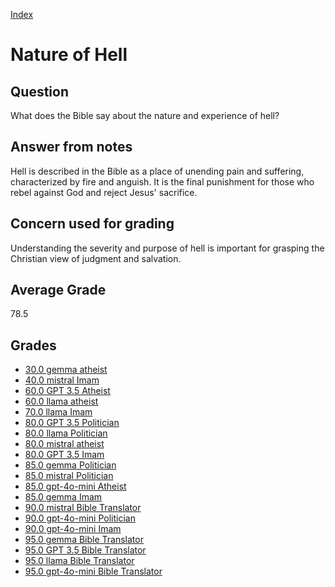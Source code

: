 
[Index](../index.md)
# Nature of Hell
## Question
What does the Bible say about the nature and experience of hell?

## Answer from notes
Hell is described in the Bible as a place of unending pain and suffering, characterized by fire and anguish. It is the final punishment for those who rebel against God and reject Jesus' sacrifice.

## Concern used for grading
Understanding the severity and purpose of hell is important for grasping the Christian view of judgment and salvation.

## Average Grade
78.5

## Grades
 * [30.0 gemma atheist](../answers/gemma_atheist/Nature_of_Hell.md)
 * [40.0 mistral Imam](../answers/mistral_Imam/Nature_of_Hell.md)
 * [60.0 GPT 3.5 Atheist](../answers/GPT_3.5_Atheist/Nature_of_Hell.md)
 * [60.0 llama atheist](../answers/llama_atheist/Nature_of_Hell.md)
 * [70.0 llama Imam](../answers/llama_Imam/Nature_of_Hell.md)
 * [80.0 GPT 3.5 Politician](../answers/GPT_3.5_Politician/Nature_of_Hell.md)
 * [80.0 llama Politician](../answers/llama_Politician/Nature_of_Hell.md)
 * [80.0 mistral atheist](../answers/mistral_atheist/Nature_of_Hell.md)
 * [80.0 GPT 3.5 Imam](../answers/GPT_3.5_Imam/Nature_of_Hell.md)
 * [85.0 gemma Politician](../answers/gemma_Politician/Nature_of_Hell.md)
 * [85.0 mistral Politician](../answers/mistral_Politician/Nature_of_Hell.md)
 * [85.0 gpt-4o-mini Atheist](../answers/gpt-4o-mini_Atheist/Nature_of_Hell.md)
 * [85.0 gemma Imam](../answers/gemma_Imam/Nature_of_Hell.md)
 * [90.0 mistral Bible Translator](../answers/mistral_Bible_Translator/Nature_of_Hell.md)
 * [90.0 gpt-4o-mini Politician](../answers/gpt-4o-mini_Politician/Nature_of_Hell.md)
 * [90.0 gpt-4o-mini Imam](../answers/gpt-4o-mini_Imam/Nature_of_Hell.md)
 * [95.0 gemma Bible Translator](../answers/gemma_Bible_Translator/Nature_of_Hell.md)
 * [95.0 GPT 3.5 Bible Translator](../answers/GPT_3.5_Bible_Translator/Nature_of_Hell.md)
 * [95.0 llama Bible Translator](../answers/llama_Bible_Translator/Nature_of_Hell.md)
 * [95.0 gpt-4o-mini Bible Translator](../answers/gpt-4o-mini_Bible_Translator/Nature_of_Hell.md)
